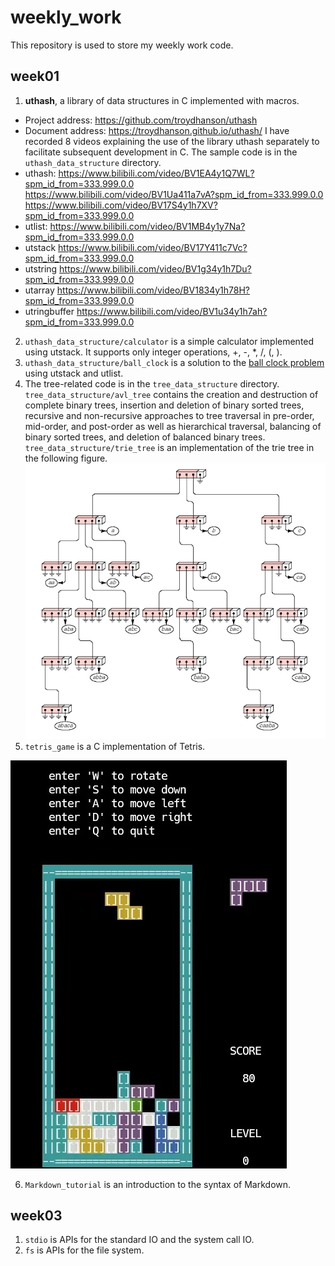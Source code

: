 # weekly_work
This repository is used to store my weekly work code.
## week01
1. **uthash**, a library of data structures in C implemented with macros.
- Project address: https://github.com/troydhanson/uthash
- Document address: https://troydhanson.github.io/uthash/
I have recorded 8 videos explaining the use of the library uthash separately to facilitate subsequent development in C. The sample code is in the `uthash_data_structure` directory.
- uthash: 
https://www.bilibili.com/video/BV1EA4y1Q7WL?spm_id_from=333.999.0.0
https://www.bilibili.com/video/BV1Ua411a7vA?spm_id_from=333.999.0.0
https://www.bilibili.com/video/BV17S4y1h7XV?spm_id_from=333.999.0.0
- utlist: 
https://www.bilibili.com/video/BV1MB4y1y7Na?spm_id_from=333.999.0.0
- utstack
https://www.bilibili.com/video/BV17Y411c7Vc?spm_id_from=333.999.0.0
- utstring
https://www.bilibili.com/video/BV1g34y1h7Du?spm_id_from=333.999.0.0
- utarray
https://www.bilibili.com/video/BV1834y1h78H?spm_id_from=333.999.0.0
- utringbuffer
https://www.bilibili.com/video/BV1u34y1h7ah?spm_id_from=333.999.0.0
2. `uthash_data_structure/calculator` is a simple calculator implemented using utstack. It supports only integer operations, +, -, *, /, (, ).
3. `uthash_data_structure/ball_clock` is a solution to the [ball clock problem](https://code.jsoftware.com/wiki/Essays/The_Ball_Clock_Problem) using utstack and utlist. 
4. The tree-related code is in the `tree_data_structure` directory. `tree_data_structure/avl_tree` contains the creation and destruction of complete binary trees, insertion and deletion of binary sorted trees, recursive and non-recursive approaches to tree traversal in pre-order, mid-order, and post-order as well as hierarchical traversal, balancing of binary sorted trees, and deletion of balanced binary trees. `tree_data_structure/trie_tree` is an implementation of the trie tree in the following figure.
![trie_tree](./pictures/trie_tree.png)
5. `tetris_game` is a C implementation of Tetris.

![tetris_game](./pictures/tetris_game.jpg)

6. `Markdown_tutorial` is an introduction to the syntax of Markdown.

## week03
1. `stdio` is APIs for the standard IO and the system call IO.
2. `fs` is APIs for the file system.